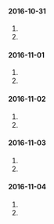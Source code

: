 #### 2016-10-31
1.  
2.  

#### 2016-11-01
1.  
2.  

#### 2016-11-02
1.  
2.  

#### 2016-11-03
1.  
2.  

#### 2016-11-04
1.  
2.  

